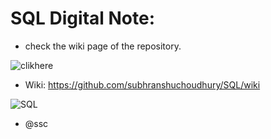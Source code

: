 # SQL Digital Note:

- check the wiki page of the repository.

![clikhere](https://www.iosrjournals.org/imgs/click-here.gif)

- Wiki: https://github.com/subhranshuchoudhury/SQL/wiki

![SQL](https://user-images.githubusercontent.com/63858190/150373304-f7ba39c1-277c-4d36-925f-94a16a53d6a7.png)

- @ssc
